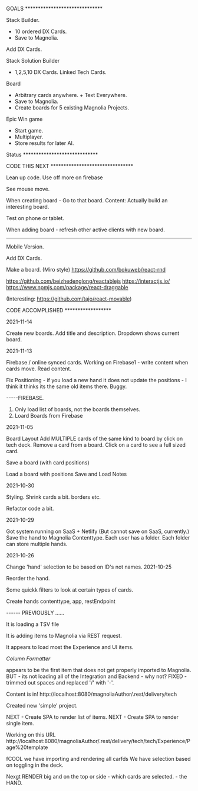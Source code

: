 GOALS ******************************

Stack Builder.
* 10 ordered DX Cards.
* Save to Magnolia.

Add DX Cards.

Stack Solution Builder
* 1,2,5,10 DX Cards. Linked Tech Cards.

Board
* Arbitrary cards anywhere. + Text Everywhere.
* Save to Magnolia.
* Create boards for 5 existing Magnolia Projects. 

Epic Win game
* Start game. 
* Multiplayer.
* Store results for later AI.



Status *****************************

CODE THIS NEXT ********************************

Lean up code.
Use off more on firebase

See mouse move.

When creating board - Go to that board.
Content: Actually build an interesting board.

Test on phone or tablet.

When adding board - refresh other active clients with new board.

----
Mobile Version.

Add DX Cards.

Make a board. (Miro style)
https://github.com/bokuweb/react-rnd

https://github.com/beizhedenglong/reactablejs
https://interactjs.io/
https://www.npmjs.com/package/react-draggable

(Interesting: https://github.com/tajo/react-movable)

CODE ACCOMPLISHED ******************

2021-11-14

Create new boards.
Add title and description.
Dropdown shows current board.


2021-11-13

Firebase / online synced cards.
Working on Firebase1 - write content when cards move.
Read content.

Fix Positioning - if you load a new hand it does not update the positions - I think it thinks its the same old items there. Buggy.

-----FIREBASE.
1. Only load list of boards, not the boards themselves.
2. Loard Boards from Firebase


2021-11-05

Board Layout
Add MULTIPLE cards of the same kind to board by click on tech deck.
Remove a card from a board.
Click on a card to see a full sized card.

Save a board (with card positions)

Load a board with positions
Save and Load Notes


2021-10-30

Styling. Shrink cards a bit. borders etc.

Refactor code a bit.

2021-10-29



Got system running on SaaS + Netlify (But cannot save on SaaS, currently.)
Save the hand to Magnolia Contenttype.
Each user has a folder. Each folder can store multiple hands.


2021-10-26

Change 'hand' selection to be based on ID's not names.
2021-10-25

Reorder the hand.

Some quickk filters to look at certain types of cards.

Create hands contenttype, app, restEndpoint

------ PREVIOUSLY ......

It is loading a TSV file

It is adding items to Magnolia via REST request.

It appears to load most the Experience and UI items.

_*Column Formatter*_

appears to be the first item that does not get properly imported to Magnolia.
BUT - its not loading all of the Integration and Backend - why not?
FIXED - trimmed out spaces and replaced '/' with '-'.

Content is in!
http://localhost:8080/magnoliaAuthor/.rest/delivery/tech

Created new 'simple' project.

NEXT - Create SPA to render list of items.
NEXT - Create SPA to render single item.

Working on this URL
http://localhost:8080/magnoliaAuthor/.rest/delivery/tech/tech/Experience/Page%20template

fCOOL we have importing and rendering all carfds
We have selection based on toggling in the deck.

Nexgt RENDER big and on the top or side - which cards are selected. - the HAND.